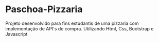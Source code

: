 # Paschoa-Pizzaria
Projeto desenvolvido para fins estudantis de uma pizzaria com implementação de API's de compra. Utilizando Html, Css, Bootstrap e Javascript
